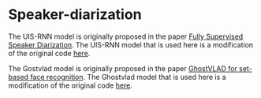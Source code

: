 # Speaker-diarization

The UIS-RNN model is originally proposed in the paper [Fully Supervised Speaker Diarization](https://arxiv.org/abs/1810.04719).
The UIS-RNN model that is used here is a modification of the original code [here](https://github.com/google/uis-rnn).

The Gostvlad model is originally proposed in the paper [GhostVLAD for set-based face recognition](https://arxiv.org/abs/1810.09951).
The Ghostvlad model that is used here is a modification of the original code [here](https://github.com/taylorlu/ghostvlad-speaker).

